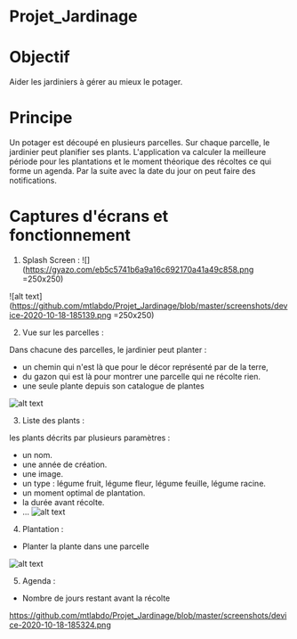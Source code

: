 # Projet_Jardinage

# Objectif
Aider les jardiniers à gérer au mieux le potager.


# Principe
Un potager est découpé en plusieurs parcelles. Sur chaque parcelle, le jardinier peut planifier ses plants. L'application va calculer la meilleure période pour les plantations et le moment théorique des récoltes ce qui forme un agenda. Par la suite avec la date du jour on peut faire des notifications.

# Captures d'écrans et fonctionnement

1. Splash Screen :
![](https://gyazo.com/eb5c5741b6a9a16c692170a41a49c858.png =250x250)


![alt text](https://github.com/mtlabdo/Projet_Jardinage/blob/master/screenshots/device-2020-10-18-185139.png =250x250)


2. Vue sur les parcelles :

Dans chacune des parcelles, le jardinier peut planter :
* un chemin qui n'est là que pour le décor représenté par de la terre,
* du gazon qui est là pour montrer une parcelle qui ne récolte rien.
* une seule plante depuis son catalogue de plantes

![alt text](https://github.com/mtlabdo/Projet_Jardinage/blob/master/screenshots/device-2020-10-18-185206.png "Liste des parcelles")


3. Liste des plants :

les plants décrits par plusieurs paramètres :
* un nom.
* une année de création.
* une image.
* un type : légume fruit, légume fleur, légume feuille, légume racine.
* un moment optimal de plantation.
* la durée avant récolte.
* ...
![alt text](https://github.com/mtlabdo/Projet_Jardinage/blob/master/screenshots/device-2020-10-18-185245.png "Liste des parcelles")


4. Plantation :
* Planter la plante dans une parcelle

![alt text](https://github.com/mtlabdo/Projet_Jardinage/blob/master/screenshots/device-2020-10-18-185303.png "Planter")

5. Agenda :
* Nombre de jours restant avant la récolte

https://github.com/mtlabdo/Projet_Jardinage/blob/master/screenshots/device-2020-10-18-185324.png

